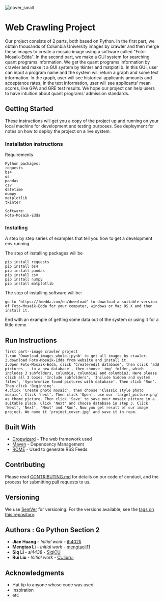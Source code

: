 
![cover_small](https://user-images.githubusercontent.com/44420637/49211320-4f3aec00-f38d-11e8-8d3f-85a5c9d6a84a.jpg)
# Web Crawling Project

Our project consists of 2 parts, both based on Python. In the first part, we obtain thousands of Columbia University images by crawler and then merge these images to create a mosaic image using a software called "Foto-Mosaik-Edda".  In the second part, we make a GUI system for searching quant programs information. We get the quant programs information by crawler and make it a GUI system by tkinter and matplotlib. In this GUI, user can input a program name and the system will return a graph and some text information. In the graph, user will see historical applicants amounts and acceptance rates; in the text information, user will see applicants' mean scores, like GPA and GRE test results. We hope our project can help users to have intuition about quant programs' admission standards. 

## Getting Started

These instructions will get you a copy of the project up and running on your local machine for development and testing purposes. See deployment for notes on how to deploy the project on a live system.

### Installation instructions
Requirements



```
Python packages: 
requests
bs4 
os
pandas
csv
datetime
numpy
matplotlib
tkinter 

Software:
Foto-Mosaik-Edda
```

### Installing

A step by step series of examples that tell you how to get a development env running

The step of installing packages will be

```
pip install requests
pip install bs4
pip install pandas
pip install csv
pip install numpy
pip install matplotlib
```
The step of installing software will be:
```
go to 'https://fmedda.com/en/download' to download a suitable version of Foto-Mosaik-Edda for your computer, windows or Mac OS X and then install it.
```

End with an example of getting some data out of the system or using it for a little demo

## Run Instructions


```
first part--image crawler project
1.run 'Download_images_whole.ipynb' to get all images by crawler.
2.download Foto-Mosaik-Edda from website and install it.
3.Open Foto-Mosaik-Edda, click 'Create/edit database', then click 'add pictures -- to a new database', then choose 'img' folder, which includes 3 subfolders, columbia, columbia2 and columbia3. Here please click all 3 boxes 'Include subfolders', 'Include hidden and system files', 'Synchronize found pictures with database'. Then click 'Run'. Then click 'Beginning'.
4.click 'Create photo mosaic', then choose 'Classic style photo mosaic'. Click 'next'. Then click 'Open', use our 'target_picture.png' as theme picture. Then click 'Save' to save your mosaic picture in a suitable place. Click 'Next' and choose database in step 3. Click 'Next', 'Next', 'Next' and 'Run'. Now you get result of our image project. We name it 'project_cover.jpg' and save it in repo.
```


## Built With

* [Dropwizard](http://www.dropwizard.io/1.0.2/docs/) - The web framework used
* [Maven](https://maven.apache.org/) - Dependency Management
* [ROME](https://rometools.github.io/rome/) - Used to generate RSS Feeds

## Contributing

Please read [CONTRIBUTING.md](https://gist.github.com/PurpleBooth/b24679402957c63ec426) for details on our code of conduct, and the process for submitting pull requests to us.

## Versioning

We use [SemVer](http://semver.org/) for versioning. For the versions available, see the [tags on this repository](https://github.com/your/project/tags). 

## Authors : Go Python Section 2

* **Jian Huang** - *Initial work* - [jh4025](https://github.com/jh4025)
* **Mengtao Li** - *Initial work* - [mengtaoli11](https://github.com/mengtaoli11)
* **Siq Li** - *sl4438* - [SiqiCU](https://github.com/SiqiCU)
* **Rui Liu** - *Initial work* - [CUliurui](https://github.com/CUliurui)


## Acknowledgments

* Hat tip to anyone whose code was used
* Inspiration
* etc
